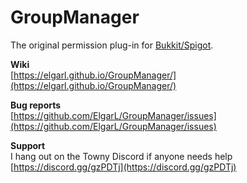 # GroupManager
The original permission plug-in for [Bukkit/Spigot](https://www.spigotmc.org/resources/groupmanager.80743/).

**Wiki**  
[https://elgarl.github.io/GroupManager/](https://elgarl.github.io/GroupManager/)

**Bug reports**  
[https://github.com/ElgarL/GroupManager/issues](https://github.com/ElgarL/GroupManager/issues)

**Support**  
I hang out on the Towny Discord if anyone needs help
[https://discord.gg/gzPDTj](https://discord.gg/gzPDTj)
